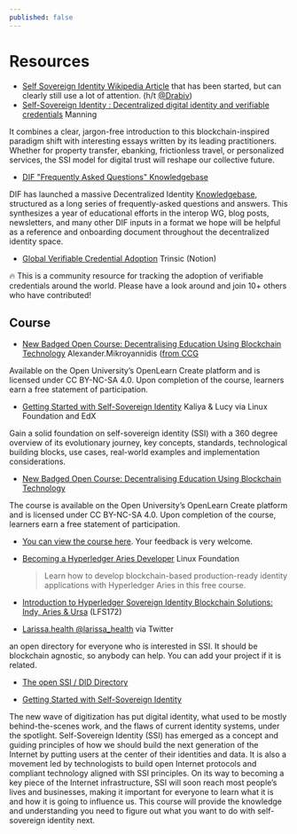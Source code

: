 ```yaml
---
published: false
---
```


# Resources

* [Self Sovereign Identity Wikipedia Article](https://en.wikipedia.org/wiki/Self-sovereign_identity) that has been started, but can clearly still use a lot of attention. (h/t [@Drabiv](https://twitter.com/Drabiv/status/1102166656019849216))
* [Self-Sovereign Identity : Decentralized digital identity and verifiable credentials](https://www.manning.com/books/self-sovereign-identity) Manning

It combines a clear, jargon-free introduction to this blockchain-inspired paradigm shift with interesting essays written by its leading practitioners. Whether for property transfer, ebanking, frictionless travel, or personalized services, the SSI model for digital trust will reshape our collective future.
* [DIF "Frequently Asked Questions" Knowledgebase](https://blog.identity.foundation/dif-monthly-22/)

DIF has launched a massive Decentralized Identity [Knowledgebase](https://identity.foundation/faq/), structured as a long series of frequently-asked questions and answers. This synthesizes a year of educational efforts in the interop WG, blog posts, newsletters, and many other DIF inputs in a format we hope will be helpful as a reference and onboarding document throughout the decentralized identity space.

* [Global Verifiable Credential Adoption](https://trinsic.notion.site/trinsic/Global-Verifiable-Credential-Adoption-78c7e4c5f2a34a228a55d03db54ab399) Trinsic (Notion)

🔥 This is a community resource for tracking the adoption of verifiable credentials around the world. Please have a look around and join 10+ others who have contributed!

## Course
* [New Badged Open Course: Decentralising Education Using Blockchain Technology](https://www.open.edu/openlearncreate/course/view.php?id%3D7981) Alexander.Mikroyannidis ([from CCG](https://lists.w3.org/Archives/Public/public-credentials/2021Oct/0044.html)

Available on the Open University’s OpenLearn Create platform and is licensed under CC BY-NC-SA 4.0. Upon completion of the course, learners earn a free statement of participation.

* [Getting Started with Self-Sovereign Identity](https://www.edx.org/course/getting-started-with-self-sovereign-identity) Kaliya & Lucy via Linux Foundation and EdX

Gain a solid foundation on self-sovereign identity (SSI) with a 360 degree overview of its evolutionary journey, key concepts, standards, technological building blocks, use cases, real-world examples and implementation considerations.

* [New Badged Open Course: Decentralising Education Using Blockchain Technology](https://lists.w3.org/Archives/Public/public-credentials/2021Oct/0044.html)

The course is available on the Open University’s OpenLearn Create platform and is licensed under CC BY-NC-SA 4.0. Upon completion of the course, learners earn a free statement of participation.

* [You can view the course here](https://www.open.edu/openlearncreate/course/view.php?id%3D7981). Your feedback is very welcome.

* [Becoming a Hyperledger Aries Developer](https://training.linuxfoundation.org/training/becoming-a-hyperledger-aries-developer-lfs173/) Linux Foundation
  > Learn how to develop blockchain-based production-ready identity applications with Hyperledger Aries in this free course.
* [Introduction to Hyperledger Sovereign Identity Blockchain Solutions: Indy, Aries & Ursa](https://training.linuxfoundation.org/training/introduction-to-hyperledger-sovereign-identity-blockchain-solutions-indy-aries-and-ursa/) (LFS172)

* [Larissa.health @larissa_health](https://twitter.com/larissa_health/status/1572401622034124801) via Twitter

an open directory for everyone who is interested in SSI. It should be blockchain agnostic, so anybody can help. You can add your project if it is related.

* [The open SSI / DID Directory](https://ssi-did-directory.gitbook.io/open-directory-for-all/)

* [Getting Started with Self-Sovereign Identity](https://training.linuxfoundation.org/training/getting-started-with-self-sovereign-identity-lfs178x/)

The new wave of digitization has put digital identity, what used to be mostly behind-the-scenes work, and the flaws of current identity systems, under the spotlight. Self-Sovereign Identity (SSI) has emerged as a concept and guiding principles of how we should build the next generation of the Internet by putting users at the center of their identities and data. It is also a movement led by technologists to build open Internet protocols and compliant technology aligned with SSI principles. On its way to becoming a key piece of the Internet infrastructure, SSI will soon reach most people’s lives and businesses, making it important for everyone to learn what it is and how it is going to influence us. This course will provide the knowledge and understanding you need to figure out what you want to do with self-sovereign identity next.
